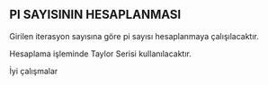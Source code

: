 ## PI SAYISININ HESAPLANMASI

Girilen iterasyon sayısına göre pi sayısı hesaplanmaya çalışılacaktır.

Hesaplama işleminde Taylor Serisi kullanılacaktır.

İyi çalışmalar